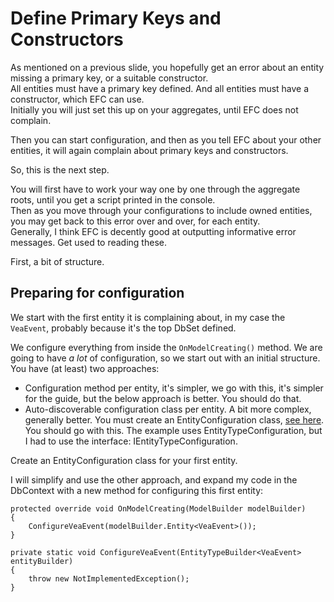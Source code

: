 # Define Primary Keys and Constructors

As mentioned on a previous slide, you hopefully get an error about an entity missing a primary key, or a suitable constructor.\
All entities must have a primary key defined. And all entities must have a constructor, which EFC can use.\
Initially you will just set this up on your aggregates, until EFC does not complain.

Then you can start configuration, and then as you tell EFC about your other entities, it will again complain about primary keys and constructors.

So, this is the next step.

You will first have to work your way one by one through the aggregate roots, until you get a script printed in the console.\
Then as you move through your configurations to include owned entities, you may get back to this error over and over, for each entity.\
Generally, I think EFC is decently good at outputting informative error messages. Get used to reading these.

First, a bit of structure.

## Preparing for configuration

We start with the first entity it is complaining about, in my case the `VeaEvent`, probably because it's the top DbSet defined.

We configure everything from inside the `OnModelCreating()` method. 
We are going to have _a lot_ of configuration, so we start out with an initial structure.\
You have (at least) two approaches:

* Configuration method per entity, it's simpler, we go with this, it's simpler for the guide, but the below approach is better. You should do that.
* Auto-discoverable configuration class per entity. A bit more complex, generally better.
You must create an EntityConfiguration class, [see here](https://www.entityframeworktutorial.net/code-first/move-configurations-to-seperate-class-in-code-first.aspx). You should go with this. The example uses EntityTypeConfiguration, but I had to use the interface: IEntityTypeConfiguration.

Create an EntityConfiguration class for your first entity.

I will simplify and use the other approach, and expand my code in the DbContext with a new method for configuring this first entity:

```chsparp
protected override void OnModelCreating(ModelBuilder modelBuilder)
{
    ConfigureVeaEvent(modelBuilder.Entity<VeaEvent>());
}

private static void ConfigureVeaEvent(EntityTypeBuilder<VeaEvent> entityBuilder)
{
    throw new NotImplementedException();
}
```